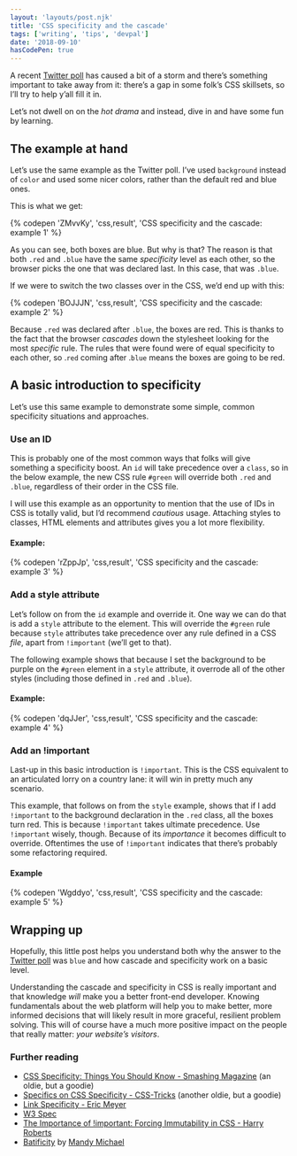 ```yaml
---
layout: 'layouts/post.njk'
title: 'CSS specificity and the cascade'
tags: ['writing', 'tips', 'devpal']
date: '2018-09-10'
hasCodePen: true
---
```


A recent [Twitter poll](https://web.archive.org/web/20180909214420/https:/twitter.com/mxstbr/status/1038073603311448064) has caused a bit of a storm and there’s something important to take away from it: there’s a gap in some folk’s CSS skillsets, so I’ll try to help y’all fill it in.

Let’s not dwell on on the _hot drama_ and instead, dive in and have some fun by learning.

## The example at hand

Let’s use the same example as the Twitter poll. I’ve used `background` instead of `color` and used some nicer colors, rather than the default red and blue ones.

This is what we get:

{% codepen 'ZMvvKy', 'css,result', 'CSS specificity and the cascade: example 1' %}

As you can see, both boxes are blue. But why is that? The reason is that both `.red` and `.blue` have the same _specificity_ level as each other, so the browser picks the one that was declared last. In this case, that was `.blue`.

If we were to switch the two classes over in the CSS, we’d end up with this:

{% codepen 'BOJJJN', 'css,result', 'CSS specificity and the cascade: example 2' %}

Because `.red` was declared after `.blue`, the boxes are red. This is thanks to the fact that the browser _cascades_ down the stylesheet looking for the most _specific_ rule. The rules that were found were of equal specificity to each other, so .`red` coming after .`blue` means the boxes are going to be red.

## A basic introduction to specificity

Let’s use this same example to demonstrate some simple, common specificity situations and approaches.

### Use an ID

This is probably one of the most common ways that folks will give something a specificity boost. An `id` will take precedence over a `class`, so in the below example, the new CSS rule `#green` will override both `.red` and `.blue`, regardless of their order in the CSS file.

I will use this example as an opportunity to mention that the use of IDs in CSS is totally valid, but I’d recommend _cautious_ usage. Attaching styles to classes, HTML elements and attributes gives you a lot more flexibility.

#### Example:

{% codepen 'rZppJp', 'css,result', 'CSS specificity and the cascade: example 3' %}

### Add a style attribute

Let’s follow on from the `id` example and override it. One way we can do that is add a `style` attribute to the element. This will override the `#green` rule because `style` attributes take precedence over any rule defined in a CSS _file_, apart from `!important` (we’ll get to that).

The following example shows that because I set the background to be purple on the `#green` element in a `style` attribute, it overrode all of the other styles (including those defined in `.red` and `.blue`).

#### Example:

{% codepen 'dqJJer', 'css,result', 'CSS specificity and the cascade: example 4' %}

### Add an !important

Last-up in this basic introduction is `!important`. This is the CSS equivalent to an articulated lorry on a country lane: it will win in pretty much any scenario.

This example, that follows on from the `style` example, shows that if I add `!important` to the background declaration in the `.red` class, all the boxes turn red. This is because `!important` takes ultimate precedence. Use `!important` wisely, though. Because of its _importance_ it becomes difficult to override. Oftentimes the use of `!important` indicates that there’s probably some refactoring required.

#### Example

{% codepen 'Wgddyo', 'css,result', 'CSS specificity and the cascade: example 5' %}

## Wrapping up

Hopefully, this little post helps you understand both why the answer to the [Twitter poll](https://web.archive.org/web/20180909214420/https:/twitter.com/mxstbr/status/1038073603311448064) was `blue` and how cascade and specificity work on a basic level.

Understanding the cascade and specificity in CSS is really important and that knowledge _will_ make you a better front-end developer. Knowing fundamentals about the web platform will help you to make better, more informed decisions that will likely result in more graceful, resilient problem solving. This will of course have a much more positive impact on the people that really matter: _your website’s visitors_.

### Further reading

- [CSS Specificity: Things You Should Know - Smashing Magazine](https://www.smashingmagazine.com/2007/07/css-specificity-things-you-should-know/) (an oldie, but a goodie)
- [Specifics on CSS Specificity - CSS-Tricks](https://css-tricks.com/specifics-on-css-specificity/) (another oldie, but a goodie)
- [Link Specificity - Eric Meyer](https://meyerweb.com/eric/css/link-specificity.html)
- [W3 Spec](https://www.w3.org/TR/selectors-3/#specificity)
- [The Importance of !important: Forcing Immutability in CSS - Harry Roberts](https://csswizardry.com/2016/05/the-importance-of-important/)
- [Batificity](http://batificity.com) by [Mandy Michael](https://twitter.com/Mandy_Kerr)
